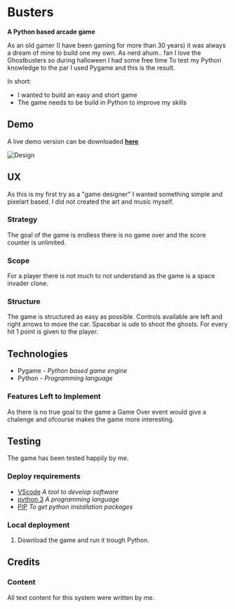 # Busters
**A Python based arcade game**


As an old gamer (I have been gaming for more than 30 years) it was always a dream of mine
to build one my own. As nerd ahum.. fan I love the Ghostbusters so during halloween I had some free time
To test my Python knowledge to the par I used Pygame and this is the result.

In short:
 - I wanted to build an easy and short game
 - The game needs to be build in Python to improve my skills

## Demo
A live demo version can be downloaded **[here](https://github.com/D1ang/Busters/archive/refs/heads/master.zip)**

![Design](https://github.com/D1ang/Busters/blob/master/Ghostbusters.jpg)

## UX
As this is my first try as a "game designer" I wanted something simple and pixelart based.
I did not created the art and music myself.

### Strategy
The goal of the game is endless there is no game over and the score counter is unlimited.

### Scope
For a player there is not much to not understand as the game is a space invader clone.

### Structure
The game is structured as easy as possible. Controls available are left and right arrows to move the car.
Spacebar is ude to shoot the ghosts. For every hit 1 point is given to the player.

## Technologies
 - Pygame - *Python based game engine*
 - Python - *Programming language*

### Features Left to Implement
As there is no true goal to the game a Game Over event would give a chalenge and ofcourse makes the game more interesting.

## Testing
The game has been tested happily by me.

### Deploy requirements
 - [VScode](https://code.visualstudio.com/) *A tool to develop software*
 - [python 3](https://www.python.org/) *A programming language*
 - [PIP](https://pip.pypa.io/en/stable/installing/) *To get python installation packages*

### Local deployment
1.  Download the game and run it trough Python.

## Credits

### Content
All text content for this system were written by me.
